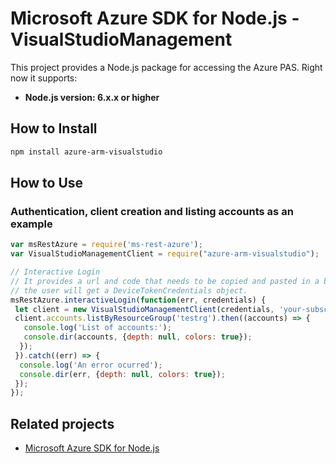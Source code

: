 # Microsoft Azure SDK for Node.js - VisualStudioManagement

This project provides a Node.js package for accessing the Azure PAS. Right now it supports:
- **Node.js version: 6.x.x or higher**

## How to Install

```bash
npm install azure-arm-visualstudio
```

## How to Use

### Authentication, client creation and listing accounts as an example

 ```javascript
 var msRestAzure = require('ms-rest-azure');
 var VisualStudioManagementClient = require("azure-arm-visualstudio");
 
 // Interactive Login
 // It provides a url and code that needs to be copied and pasted in a browser and authenticated over there. If successful, 
 // the user will get a DeviceTokenCredentials object.
 msRestAzure.interactiveLogin(function(err, credentials) {
  let client = new VisualStudioManagementClient(credentials, 'your-subscription-id');
  client.accounts.listByResourceGroup('testrg').then((accounts) => {
    console.log('List of accounts:');
    console.dir(accounts, {depth: null, colors: true});
   });
  }).catch((err) => {
   console.log('An error ocurred');
   console.dir(err, {depth: null, colors: true});
  });
});
```

## Related projects

- [Microsoft Azure SDK for Node.js](https://github.com/Azure/azure-sdk-for-node)
